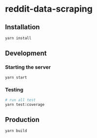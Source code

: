 # reddit-data-scraping

## Installation

```sh
yarn install
```

## Development

### Starting the server

```sh
yarn start
```

### Testing

```sh
# run all test
yarn test:coverage

```
## Production 

```sh
yarn build
```
